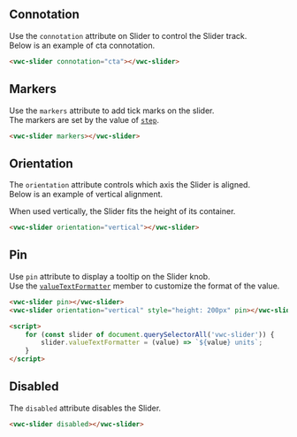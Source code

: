 ## Connotation

Use the `connotation` attribute on Slider to control the Slider track.  
Below is an example of cta connotation.

```html preview blocks>
<vwc-slider connotation="cta"></vwc-slider>
```

## Markers

Use the `markers` attribute to add tick marks on the slider.  
The markers are set by the value of [`step`](./code/#step).

```html preview blocks
<vwc-slider markers></vwc-slider>
```

## Orientation

The `orientation` attribute controls which axis the Slider is aligned.  
Below is an example of vertical alignment.

<vwc-note connotation="information" icon="info-line">
<p>When used vertically, the Slider fits the height of its container.</p>
</vwc-note>

```html preview center 300px
<vwc-slider orientation="vertical"></vwc-slider>
```

## Pin

Use `pin` attribute to display a tooltip on the Slider knob.  
Use the [`valueTextFormatter`](/components/slider/code/#value-text-formatter) member to customize the format of the value.

```html preview
<vwc-slider pin></vwc-slider>
<vwc-slider orientation="vertical" style="height: 200px" pin></vwc-slider>

<script>
	for (const slider of document.querySelectorAll('vwc-slider')) {
		slider.valueTextFormatter = (value) => `${value} units`;
	}
</script>
```

## Disabled

The `disabled` attribute disables the Slider.

```html preview blocks
<vwc-slider disabled></vwc-slider>
```
